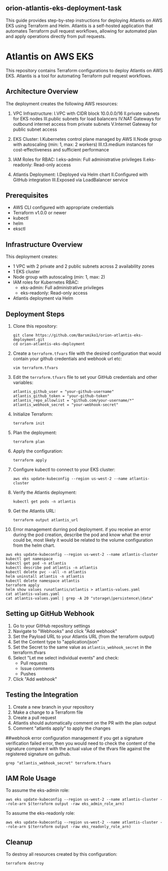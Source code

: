 ## orion-atlantis-eks-deployment-task
This guide provides step-by-step instructions for deploying Atlantis on AWS EKS using Terraform and Helm. 
Atlantis is a self-hosted application that automates Terraform pull request workflows, allowing for automated plan and apply operations directly from pull requests.

# Atlantis on AWS EKS

This repository contains Terraform configurations to deploy Atlantis on AWS EKS. Atlantis is a tool for automating Terraform pull request workflows.

## Architecture Overview

The deployment creates the following AWS resources:

1. VPC Infrastructure:
I.VPC with CIDR block 10.0.0.0/16
II.private subnets for EKS nodes
III.public subnets for load balancers
IV.NAT Gateways for outbound internet access from private subnets
V.Internet Gateway for public subnet access

2. EKS Cluster:
I.Kubernetes control plane managed by AWS
II.Node group with autoscaling (min: 1, max: 2 workers)
III.t3.medium instances for cost-effectiveness and sufficient performance

3. IAM Roles for RBAC:
I.eks-admin: Full administrative privileges
II.eks-readonly: Read-only access

4. Atlantis Deployment:
I.Deployed via Helm chart
II.Configured with GitHub integration
III.Exposed via LoadBalancer service

## Prerequisites

- AWS CLI configured with appropriate credentials
- Terraform v1.0.0 or newer
- kubectl
- helm
- eksctl

## Infrastructure Overview

This deployment creates:

- 1 VPC with 2 private and 2 public subnets across 2 availability zones
- 1 EKS cluster
- Node group with autoscaling (min: 1, max: 2)
- IAM roles for Kubernetes RBAC:
  - eks-admin: Full administrative privileges
  - eks-readonly: Read-only access
- Atlantis deployment via Helm

## Deployment Steps

1. Clone this repository:
   ```console
   git clone https://github.com/Barsmiko1/orion-atlantis-eks-deployment.git
   cd orion-atlantis-eks-deployment
   ```


2. Create a `terraform.tfvars` file with the desired configuration that would contain your github credentials and webhook url etc:
   ```console
   vim terraform.tfvars
   ```


3. Edit the `terraform.tfvars` file to set your GitHub credentials and other variables:
   ```console
   atlantis_github_user = "your-github-username"
   atlantis_github_token = "your-github-token"
   atlantis_repo_allowlist = "github.com/your-username/*"
   atlantis_webhook_secret = "your-webhook-secret"
   ```
   

4. Initialize Terraform:
   ```console
   terraform init
   ```
   

5. Plan the deployment:
   ```console
   terraform plan
   ```
   

6. Apply the configuration:
   ```console
   terraform apply
   ```
   

7. Configure kubectl to connect to your EKS cluster:
   ```console
   aws eks update-kubeconfig --region us-west-2 --name atlantis-cluster
   ```
   

8. Verify the Atlantis deployment:
   ```console
   kubectl get pods -n atlantis
   ```
   

9. Get the Atlantis URL:
   ```console
   terraform output atlantis_url
   ```

10. Error management durring pod deployment.
if you receive an error during the pod creation, describe the pod and know what the error could be, most likely 
it would be related to the volume configuration from the helm chart.

```console
aws eks update-kubeconfig --region us-west-2 --name atlantis-cluster
kubectl get namespace
kubectl get pod -n atlantis
kubectl describe pod atlantis -n atlantis
kubectl delete pvc --all -n atlantis
helm uninstall atlantis -n atlantis
kubectl delete namespace atlantis 
terraform apply
helm show values runatlantis/atlantis > atlantis-values.yaml
cat atlantis-values.yaml
cat atlantis-values.yaml | grep -A 20 "storage\|persistence\|data"
```
   

## Setting up GitHub Webhook

1. Go to your GitHub repository settings
2. Navigate to "Webhooks" and click "Add webhook"
3. Set the Payload URL to your Atlantis URL (from the terraform output)
4. Set the Content type to "application/json"
5. Set the Secret to the same value as `atlantis_webhook_secret` in the terraform.tfvars
6. Select "Let me select individual events" and check:
   - Pull requests
   - Issue comments
   - Pushes
7. Click "Add webhook"

## Testing the Integration

1. Create a new branch in your repository
2. Make a change to a Terraform file
3. Create a pull request
4. Atlantis should automatically comment on the PR with the plan output
5. Comment "atlantis apply" to apply the changes

##webhook error configuration management
if you get a signature verification failed error, then you would need to check the content of the signature
compare it with the actual value of the tfvars file against the registered signature on guthub.
```console
grep "atlantis_webhook_secret" terraform.tfvars
```

## IAM Role Usage

To assume the eks-admin role:
```console
aws eks update-kubeconfig --region us-west-2 --name atlantis-cluster --role-arn $(terraform output -raw eks_admin_role_arn)
```

To assume the eks-readonly role:
```console
aws eks update-kubeconfig --region us-west-2 --name atlantis-cluster --role-arn $(terraform output -raw eks_readonly_role_arn)
```

## Cleanup

To destroy all resources created by this configuration:

```console
terraform destroy
```
